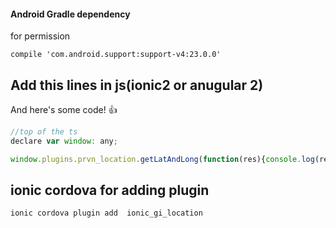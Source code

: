 #### Android Gradle dependency
for permission
```
compile 'com.android.support:support-v4:23.0.0'
```

##  Add this lines in js(ionic2 or anugular 2)
And here's some code! :+1:
```javascript
//top of the ts
declare var window: any;
```

```javascript
window.plugins.prvn_location.getLatAndLong(function(res){console.log(res)}, function(res){console.log(res)});
```

## ionic cordova for adding plugin
```
ionic cordova plugin add  ionic_gi_location
```

